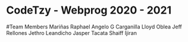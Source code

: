 # CodeTzy - Webprog 2020 - 2021
#Team Members
Mariñas Raphael Angelo G
Carganilla Lloyd
Oblea Jeff
Rellones Jethro
Leandicho Jasper
Tacata Shaiff Ijiran
